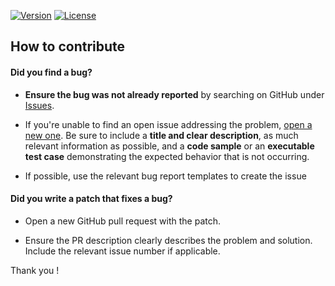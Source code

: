 [![Version](https://img.shields.io/gem/v/jsonapi-serializer-formats)](https://rubygems.org/gems/jsonapi-serializer-formats)
[![License](https://img.shields.io/github/license/rails/rails)](https://github.com/rails/rails)

## How to contribute

#### **Did you find a bug?**

* **Ensure the bug was not already reported** by searching on GitHub under [Issues](https://github.com/patrixr/jsonapi-serializer-formats/issues).

* If you're unable to find an open issue addressing the problem, [open a new one](https://github.com/patrixr/jsonapi-serializer-formats/issues/new). Be sure to include a **title and clear description**, as much relevant information as possible, and a **code sample** or an **executable test case** demonstrating the expected behavior that is not occurring.

* If possible, use the relevant bug report templates to create the issue

#### **Did you write a patch that fixes a bug?**

* Open a new GitHub pull request with the patch.

* Ensure the PR description clearly describes the problem and solution. Include the relevant issue number if applicable.

Thank you !
